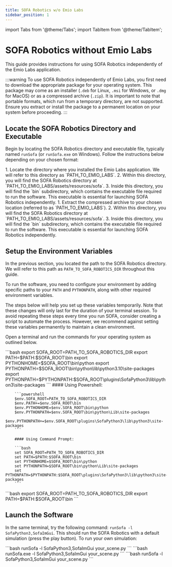 ```yaml
---
title: SOFA Robotics w/o Emio Labs
sidebar_position: 1
---
```


import Tabs from '@theme/Tabs';
import TabItem from '@theme/TabItem';

# SOFA Robotics without Emio Labs

This guide provides instructions for using SOFA Robotics independently of the Emio Labs application.

:::warning
To use SOFA Robotics independently of Emio Labs, you first need to download the appropriate package for your operating system. This package may come as an installer (`.deb` for Linux, `.msi` for Windows, or `.dmg` for MacOS) or as a compressed archive (`.zip`). It is important to note that portable formats, which run from a temporary directory, are not supported. Ensure you extract or install the package to a permanent location on your system before proceeding.
:::

## Locate the SOFA Robotics Directory and Executable

Begin by locating the SOFA Robotics directory and executable file, typically named `runSofa` (or `runSofa.exe` on Windows). Follow the instructions below depending on your chosen format: 

<Tabs className="unique-tabs">
  <TabItem value="installer" label="Installer" default>
      1. Locate the directory where you installed the Emio Labs application. We will refer to this directory as `PATH_TO_EMIO_LABS`. 
      2. Within this directory, you will find the SOFA Robotics directory at `PATH_TO_EMIO_LABS/assets/resources/sofa`. 
      3. Inside this directory, you will find the `bin` subdirectory, which contains the executable file required to run the software. This executable is essential for launching SOFA Robotics independently.
  </TabItem>
  <TabItem value="archive" label="Compressed Archive">
      1. Extract the compressed archive to your chosen location (referred to as `PATH_TO_EMIO_LABS`).
      2. Within this directory, you will find the SOFA Robotics directory at `PATH_TO_EMIO_LABS/assets/resources/sofa`. 
      3. Inside this directory, you will find the `bin` subdirectory, which contains the executable file required to run the software. This executable is essential for launching SOFA Robotics independently.
  </TabItem>
</Tabs>

## Setup the Environment Variables

In the previous section, you located the path to the SOFA Robotics directory. 
We will refer to this path as `PATH_TO_SOFA_ROBOTICS_DIR` throughout this guide.

To run the software, you need to configure your environment by adding specific paths to your `PATH` and `PYTHONPATH`, along with other required environment variables. 

The steps below will help you set up these variables temporarily. Note that these changes will only last for the duration of your terminal session. To avoid repeating these steps every time you run SOFA, consider creating a script to automate the process. However, we recommend against setting these variables permanently to maintain a clean environment.

Open a terminal and run the commands for your operating system as outlined below.

<Tabs className="unique-tabs">
  <TabItem value="linux" label="Linux" default>
        ```bash
        export SOFA_ROOT=PATH_TO_SOFA_ROBOTICS_DIR
        export PATH=$PATH:$SOFA_ROOT\bin
        export PYTHONHOME=$SOFA_ROOT\bin\python
        export PYTHONPATH=$SOFA_ROOT\bin\python\lib\python3.10\site-packages
        export PYTHONPATH=$PYTHONPATH:$SOFA_ROOT\plugins\SofaPython3\lib\python3\site-packages
        ```
  </TabItem>
  <TabItem value="windows" label="Windows">
        #### Using Powershell:

        ```powershell
        $env.SOFA_ROOT=PATH_TO_SOFA_ROBOTICS_DIR
        $env.PATH+=$env.SOFA_ROOT\bin
        $env.PYTHONHOME=$env.SOFA_ROOT\bin\python
        $env.PYTHONPATH=$env.SOFA_ROOT\bin\python\Lib\site-packages
        $env.PYTHONPATH+=$env.SOFA_ROOT\plugins\SofaPython3\lib\python3\site-packages
        ```

        #### Using Command Prompt:

        ```bash
        set SOFA_ROOT=PATH_TO_SOFA_ROBOTICS_DIR
        set PATH=$PATH:$SOFA_ROOT\bin
        set PYTHONHOME=$SOFA_ROOT\bin\python
        set PYTHONPATH=$SOFA_ROOT\bin\python\Lib\site-packages
        set PYTHONPATH=$PYTHONPATH:$SOFA_ROOT\plugins\SofaPython3\lib\python3\site-packages
        ```
  </TabItem>
  <TabItem value="macos" label="MacOS">
        ```bash
        export SOFA_ROOT=PATH_TO_SOFA_ROBOTICS_DIR
        export PATH=$PATH:$SOFA_ROOT\bin
        ```
  </TabItem>
</Tabs>

## Launch the Software

In the same terminal, try the following command: `runSofa -l SofaPython3,SofaImGui`.
This should run the SOFA Robotics with a default simulation (press the play button). To run your own simulation:



<Tabs className="unique-tabs">
  <TabItem value="linux" label="Linux" default>
      ```bash
      runSofa -l SofaPython3,SofaImGui your_scene.py
      ```
  </TabItem>
  <TabItem value="windows" label="Windows">
      ```bash
      runSofa.exe -l SofaPython3,SofaImGui your_scene.py
      ```
  </TabItem>
  <TabItem value="macos" label="MacOS">
      ```bash
      runSofa -l SofaPython3,SofaImGui your_scene.py
      ```
  </TabItem>
</Tabs>